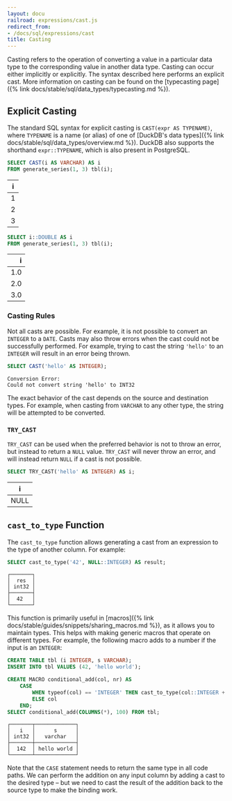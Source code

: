 ```yaml
---
layout: docu
railroad: expressions/cast.js
redirect_from:
- /docs/sql/expressions/cast
title: Casting
---
```


<div id="rrdiagram"></div>

Casting refers to the operation of converting a value in a particular data type to the corresponding value in another data type.
Casting can occur either implicitly or explicitly. The syntax described here performs an explicit cast. More information on casting can be found on the [typecasting page]({% link docs/stable/sql/data_types/typecasting.md %}).

## Explicit Casting

The standard SQL syntax for explicit casting is `CAST(expr AS TYPENAME)`, where `TYPENAME` is a name (or alias) of one of [DuckDB's data types]({% link docs/stable/sql/data_types/overview.md %}). DuckDB also supports the shorthand `expr::TYPENAME`, which is also present in PostgreSQL.

```sql
SELECT CAST(i AS VARCHAR) AS i
FROM generate_series(1, 3) tbl(i);
```

| i |
|---|
| 1 |
| 2 |
| 3 |

```sql
SELECT i::DOUBLE AS i
FROM generate_series(1, 3) tbl(i);
```

|  i  |
|----:|
| 1.0 |
| 2.0 |
| 3.0 |

### Casting Rules

Not all casts are possible. For example, it is not possible to convert an `INTEGER` to a `DATE`. Casts may also throw errors when the cast could not be successfully performed. For example, trying to cast the string `'hello'` to an `INTEGER` will result in an error being thrown.

```sql
SELECT CAST('hello' AS INTEGER);
```

```console
Conversion Error:
Could not convert string 'hello' to INT32
```

The exact behavior of the cast depends on the source and destination types. For example, when casting from `VARCHAR` to any other type, the string will be attempted to be converted.

### `TRY_CAST`

`TRY_CAST` can be used when the preferred behavior is not to throw an error, but instead to return a `NULL` value. `TRY_CAST` will never throw an error, and will instead return `NULL` if a cast is not possible.

```sql
SELECT TRY_CAST('hello' AS INTEGER) AS i;
```

|  i   |
|------|
| NULL |

## `cast_to_type` Function

The `cast_to_type` function allows generating a cast from an expression to the type of another column.
For example:

```sql
SELECT cast_to_type('42', NULL::INTEGER) AS result;
```

```text
┌───────┐
│  res  │
│ int32 │
├───────┤
│  42   │
└───────┘
```

This function is primarily useful in [macros]({% link docs/stable/guides/snippets/sharing_macros.md %}), as it allows you to maintain types.
This helps with making generic macros that operate on different types. For example, the following macro adds to a number if the input is an `INTEGER`:

```sql
CREATE TABLE tbl (i INTEGER, s VARCHAR);
INSERT INTO tbl VALUES (42, 'hello world');

CREATE MACRO conditional_add(col, nr) AS
    CASE
        WHEN typeof(col) == 'INTEGER' THEN cast_to_type(col::INTEGER + nr, col)
        ELSE col
    END;
SELECT conditional_add(COLUMNS(*), 100) FROM tbl;
```

```text
┌───────┬─────────────┐
│   i   │      s      │
│ int32 │   varchar   │
├───────┼─────────────┤
│  142  │ hello world │
└───────┴─────────────┘
```

Note that the `CASE` statement needs to return the same type in all code paths. We can perform the addition on any input column by adding a cast to the desired type – but we need to cast the result of the addition back to the source type to make the binding work.
